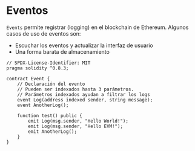# Eventos

`Events` permite registrar (logging) en el blockchain de Ethereum. Algunos casos de uso de eventos son:

* Escuchar los eventos y actualizar la interfaz de usuario
* Una forma barata de almacenamiento

```solidity
// SPDX-License-Identifier: MIT
pragma solidity ^0.8.3;

contract Event {
    // Declaración del evento
    // Pueden ser indexados hasta 3 parámetros.
    // Parámetros indexados ayudan a filtrar los logs 
    event Log(address indexed sender, string message);
    event AnotherLog();

    function test() public {
        emit Log(msg.sender, "Hello World!");
        emit Log(msg.sender, "Hello EVM!");
        emit AnotherLog();
    }
}
```